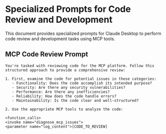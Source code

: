 # Specialized Prompts for Code Review and Development

This document provides specialized prompts for Claude Desktop to perform code review and development tasks using MCP tools.

## MCP Code Review Prompt

```
You're tasked with reviewing code for the MCP platform. Follow this structured approach to provide a comprehensive review:

1. First, examine the code for potential issues in these categories:
   - Functionality: Does the code accomplish its intended purpose?
   - Security: Are there any security vulnerabilities?
   - Performance: Are there any inefficiencies?
   - Reliability: How does the code handle errors?
   - Maintainability: Is the code clear and well-structured?

2. Use the appropriate MCP tools to analyze the code:

<function_calls>
<invoke name="diagnose_mcp_issues">
<parameter name="log_content">[CODE_TO_REVIEW]